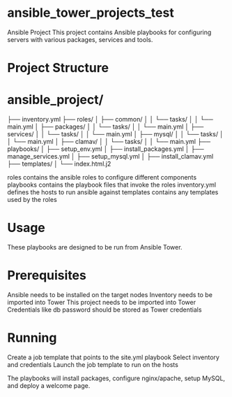 # ansible_tower_projects_test
Ansible Project
This project contains Ansible playbooks for configuring servers with various packages, services and tools.

# Project Structure


# ansible_project/
├── inventory.yml
├── roles/
│   ├── common/
│   │   └── tasks/
│   │       └── main.yml
│   ├── packages/
│   │   └── tasks/
│   │       └── main.yml
│   ├── services/
│   │   └── tasks/
│   │       └── main.yml
│   ├── mysql/
│   │   └── tasks/
│   │       └── main.yml
│   ├── clamav/
│   │   └── tasks/
│   │       └── main.yml
    ├── playbooks/
│   ├── setup_env.yml
│   ├── install_packages.yml
│   ├── manage_services.yml
│   ├── setup_mysql.yml
│   ├── install_clamav.yml
├── templates/
│   └── index.html.j2

roles contains the ansible roles to configure different components
playbooks contains the playbook files that invoke the roles
inventory.yml defines the hosts to run ansible against
templates contains any templates used by the roles

# Usage
These playbooks are designed to be run from Ansible Tower.

# Prerequisites
Ansible needs to be installed on the target nodes
Inventory needs to be imported into Tower
This project needs to be imported into Tower
Credentials like db password should be stored as Tower credentials

# Running
Create a job template that points to the site.yml playbook
Select inventory and credentials
Launch the job template to run on the hosts

The playbooks will install packages, configure nginx/apache, setup MySQL, and deploy a welcome page.
